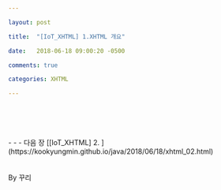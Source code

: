 ```yaml
---

layout: post

title:  "[IoT_XHTML] 1.XHTML 개요"

date:   2018-06-18 09:00:20 -0500

comments: true

categories: XHTML

---
```


## 


<br>
<br>
<br>
- - -
다음 장 [[IoT_XHTML] 2. ](https://kookyungmin.github.io/java/2018/06/18/xhtml_02.html)


<br>
<br>
<br>
By 꾸리
